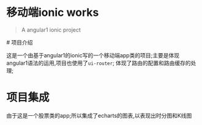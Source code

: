 # 移动端ionic works

> A angular1 ionic project

# 项目介绍
 
  这是一个由基于angular1的ionic写的一个移动端app类的项目;主要是体现angular1语法的运用,项目也使用了`ui-router`;
  体现了路由的配置和路由缓存的处理;
  
# 项目集成
  由于这是一个股票类的app;所以集成了echarts的图表,以表现出时分图和K线图
  

